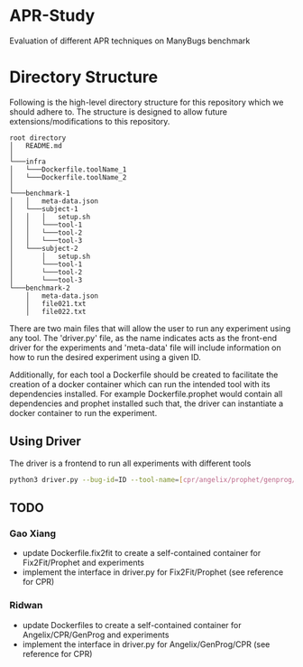 # APR-Study
Evaluation of different APR techniques on ManyBugs benchmark

# Directory Structure
Following is the high-level directory structure for this repository which we should adhere to. The structure
is designed to allow future extensions/modifications to this repository. 

```
root directory
│   README.md
│    
└───infra
│   └───Dockerfile.toolName_1
│   └───Dockerfile.toolName_2
│ 
└───benchmark-1
│   │   meta-data.json
│   └───subject-1
│   │   │   setup.sh
│   │   └───tool-1
│   │   └───tool-2
│   │   └───tool-3
│   └───subject-2
│       │   setup.sh
│       └───tool-1
│       └───tool-2
│       └───tool-3 
└───benchmark-2
    │   meta-data.json
    │   file021.txt
    │   file022.txt
```

There are two main files that will allow the user to run any experiment using any tool. The 'driver.py' file, as the name
indicates acts as the front-end driver for the experiments and 'meta-data' file will include information on how to
run the desired experiment using a given ID.

Additionally, for each tool a Dockerfile should be created to facilitate the creation of a docker container
which can run the intended tool with its dependencies installed. For example Dockerfile.prophet would contain
all dependencies and prophet installed such that, the driver can instantiate a docker container to run the experiment. 


## Using Driver
The driver is a frontend to run all experiments with different tools

```bash
python3 driver.py --bug-id=ID --tool-name=[cpr/angelix/prophet/genprog/fix2fit] --benchmark=[manybugs]
```

## TODO

### Gao Xiang
* update Dockerfile.fix2fit to create a self-contained container for Fix2Fit/Prophet and experiments
* implement the interface in driver.py for Fix2Fit/Prophet (see reference for CPR)


### Ridwan
* update Dockerfiles to create a self-contained container for Angelix/CPR/GenProg and experiments
* implement the interface in driver.py for Angelix/GenProg/CPR (see reference for CPR)